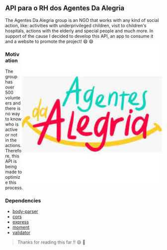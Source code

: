 ## API para o RH dos Agentes Da Alegria
  The Agentes Da Alegria group is an NGO that works with any kind of social action,
  like: activities with underprivileged children, visit to children's hospitals, actions with the elderly and special people and much more. 
  In support of the cause I decided to develop this API, an app to consume it and a website to promote the project!  :smile: :smile:
<span style="display:block;text-align:center">
  <img src="./src/logo.jpg" alt="logo image" width=450 style="float:right;">
</span>

### Motivation
  The group has over 500 volunteers and there is no way to know who is active or not in the actions.
  Therefore, this API is being made to optimize this process.

### Dependencies
- [body-parser](https://www.npmjs.com/package/body-parser)
- [cors](https://www.npmjs.com/package/cors)
- [express](https://www.npmjs.com/package/express)
- [moment](https://www.npmjs.com/package/moment)
- [validator](https://www.npmjs.com/package/validator)
  
  
> Thanks for reading this far !!   :smile: :yellow_heart:
